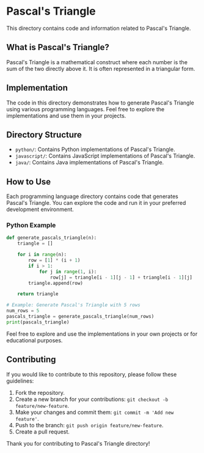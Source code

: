 # Pascal's Triangle

This directory contains code and information related to Pascal's Triangle.

## What is Pascal's Triangle?

Pascal's Triangle is a mathematical construct where each number is the sum of the two directly above it. It is often represented in a triangular form.

## Implementation

The code in this directory demonstrates how to generate Pascal's Triangle using various programming languages. Feel free to explore the implementations and use them in your projects.

## Directory Structure

- `python/`: Contains Python implementations of Pascal's Triangle.
- `javascript/`: Contains JavaScript implementations of Pascal's Triangle.
- `java/`: Contains Java implementations of Pascal's Triangle.

## How to Use

Each programming language directory contains code that generates Pascal's Triangle. You can explore the code and run it in your preferred development environment.

### Python Example

```python
def generate_pascals_triangle(n):
    triangle = []

    for i in range(n):
        row = [1] * (i + 1)
        if i > 1:
            for j in range(1, i):
                row[j] = triangle[i - 1][j - 1] + triangle[i - 1][j]
        triangle.append(row)

    return triangle

# Example: Generate Pascal's Triangle with 5 rows
num_rows = 5
pascals_triangle = generate_pascals_triangle(num_rows)
print(pascals_triangle)
```

Feel free to explore and use the implementations in your own projects or for educational purposes.

## Contributing

If you would like to contribute to this repository, please follow these guidelines:

1. Fork the repository.
2. Create a new branch for your contributions: `git checkout -b feature/new-feature`.
3. Make your changes and commit them: `git commit -m 'Add new feature'`.
4. Push to the branch: `git push origin feature/new-feature`.
5. Create a pull request.

Thank you for contributing to Pascal's Triangle directory!
